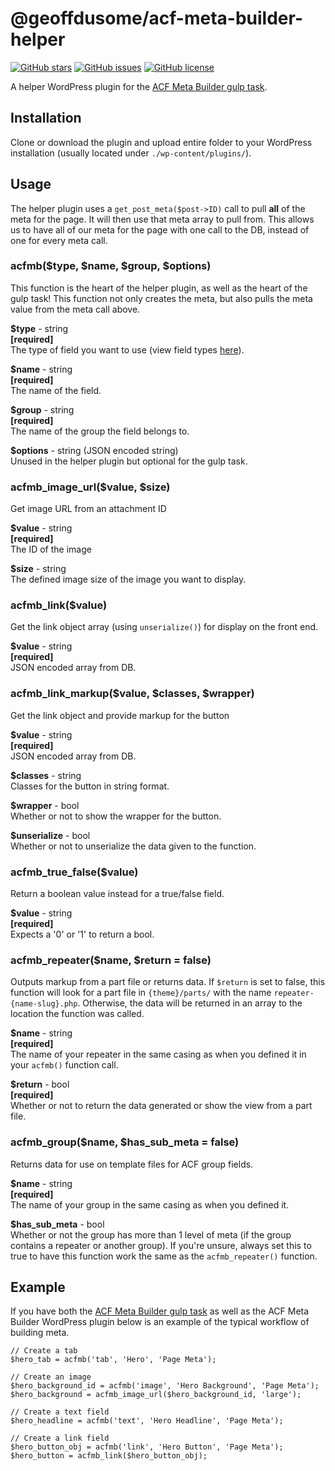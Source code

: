 # @geoffdusome/acf-meta-builder-helper

[![GitHub stars](https://img.shields.io/github/stars/GeoffDusome/acf-meta-builder.svg)](https://github.com/GeoffDusome/acf-meta-builder-helper/stargazers)
[![GitHub issues](https://img.shields.io/github/issues/GeoffDusome/acf-meta-builder.svg)](https://github.com/GeoffDusome/acf-meta-builder-helper/issues)
[![GitHub license](https://img.shields.io/github/license/GeoffDusome/acf-meta-builder.svg)](https://github.com/GeoffDusome/acf-meta-builder-helper/blob/master/LICENSE)

A helper WordPress plugin for the [ACF Meta Builder gulp task](https://github.com/GeoffDusome/acf-meta-builder).

## Installation

Clone or download the plugin and upload entire folder to your WordPress installation (usually located under `./wp-content/plugins/`).

## Usage

The helper plugin uses a `get_post_meta($post->ID)` call to pull **all** of the meta for the page. It will then use that meta array to pull from. This allows us to have all of our meta for the page with one call to the DB, instead of one for every meta call.

### acfmb($type, $name, $group, $options)

This function is the heart of the helper plugin, as well as the heart of the gulp task! This function not only creates the meta, but also pulls the meta value from the meta call above.

**$type** - string  
**[required]**  
The type of field you want to use (view field types [here](https://www.advancedcustomfields.com/resources/#field_types)).

**$name** - string  
**[required]**  
The name of the field.

**$group** - string  
**[required]**  
The name of the group the field belongs to.

**$options** - string (JSON encoded string)  
Unused in the helper plugin but optional for the gulp task.

### acfmb_image_url($value, $size)

Get image URL from an attachment ID

**$value** - string  
**[required]**  
The ID of the image

**$size** - string  
The defined image size of the image you want to display.

### acfmb_link($value)

Get the link object array (using `unserialize()`) for display on the front end.

**$value** - string  
**[required]**  
JSON encoded array from DB.

### acfmb_link_markup($value, $classes, $wrapper)

Get the link object and provide markup for the button

**$value** - string  
**[required]**  
JSON encoded array from DB.

**$classes** - string  
Classes for the button in string format.

**$wrapper** - bool  
Whether or not to show the wrapper for the button.

**$unserialize** - bool  
Whether or not to unserialize the data given to the function.

### acfmb_true_false($value)

Return a boolean value instead for a true/false field.

**$value** - string  
**[required]**  
Expects a '0' or '1' to return a bool.

### acfmb_repeater($name, $return = false)

Outputs markup from a part file or returns data. If `$return` is set to false, this function will look for a part file in `{theme}/parts/` with the name `repeater-{name-slug}.php`. Otherwise, the data will be returned in an array to the location the function was called.

**$name** - string  
**[required]**  
The name of your repeater in the same casing as when you defined it in your `acfmb()` function call.

**$return** - bool  
**[required]**  
Whether or not to return the data generated or show the view from a part file.

### acfmb_group($name, $has_sub_meta = false)

Returns data for use on template files for ACF group fields.

**$name** - string  
**[required]**  
The name of your group in the same casing as when you defined it.

**$has_sub_meta** - bool  
Whether or not the group has more than 1 level of meta (if the group contains a repeater or another group). If you're unsure, always set this to true to have this function work the same as the `acfmb_repeater()` function.

## Example

If you have both the [ACF Meta Builder gulp task](https://github.com/GeoffDusome/acf-meta-builder) as well as the ACF Meta Builder WordPress plugin below is an example of the typical workflow of building meta.

```
// Create a tab
$hero_tab = acfmb('tab', 'Hero', 'Page Meta');

// Create an image
$hero_background_id = acfmb('image', 'Hero Background', 'Page Meta');
$hero_background = acfmb_image_url($hero_background_id, 'large');

// Create a text field
$hero_headline = acfmb('text', 'Hero Headline', 'Page Meta');

// Create a link field
$hero_button_obj = acfmb('link', 'Hero Button', 'Page Meta');
$hero_button = acfmb_link($hero_button_obj);
```